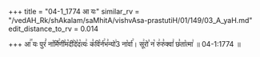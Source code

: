 +++
title = "04-1_1774 आ यः"
similar_rv = "/vedAH_Rk/shAkalam/saMhitA/vishvAsa-prastutiH/01/149/03_A_yaH.md"
edit_distance_to_rv = 0.014

+++
आ꣢꣯ यः पुरं꣣ ना꣡र्मि꣢णी꣣म꣡दी꣢दे꣣द꣡त्यः꣢ क꣣वि꣡र्न꣢भ꣣न्यो꣢3 ना꣡र्वा꣢। सू꣢रो꣣ न꣡ रु꣢रु꣣क्वां꣢ छ꣣ता꣡त्मा꣢ ॥ 04-1:1774 ॥

<div class="js_include " url="/vedAH_Rk/shAkalam/saMhitA/vishvAsa-prastutiH/01/149/03_A_yaH.md"  newLevelForH1="2" title="विश्वास-शाकल-प्रस्तुतिः"  > </div>